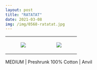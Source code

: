 ```yaml
---
layout: post
title: "RATATAT"
date: 2021-03-08
img: /img/0568-ratatat.jpg
---
```




<table style="width:100%;"><tr><td style="vertical-align:top;">
      <figure class="tmblr-full" data-orig-height="2048" data-orig-width="1365" data-orig-src="https://concertshirts.netlify.app/shirts/0568/0568-01.jpg"><img src="https://64.media.tumblr.com/ea32715119a00735d28239dc80028940/4c47e2ca3a79c11e-79/s540x810/7f31895cba29b0e59646aa6e11ba0a039284e512.jpg" data-orig-height="2048" data-orig-width="1365" data-orig-src="https://concertshirts.netlify.app/shirts/0568/0568-01.jpg"/></figure></td>
    <td style="vertical-align:top;">
      <figure class="tmblr-full" data-orig-height="2048" data-orig-width="1365" data-orig-src="https://concertshirts.netlify.app/shirts/0568/0568-02.jpg"><img src="https://64.media.tumblr.com/3cb98e35ca924db7d65470d9d3a51da9/4c47e2ca3a79c11e-22/s540x810/cd99fad4af911ed552c3ee91c582791440088561.jpg" data-orig-height="2048" data-orig-width="1365" data-orig-src="https://concertshirts.netlify.app/shirts/0568/0568-02.jpg"/></figure></td>
  </tr></table><p>
  MEDIUM | Preshrunk 100% Cotton | Anvil
</p>
